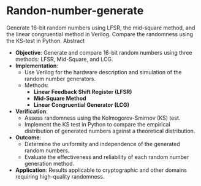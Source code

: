 # Randon-number-generate
Generate 16-bit random numbers using LFSR, the mid-square method, and the linear congruential method in Verilog. Compare the randomness using the KS-test in Python.
Abstract

- **Objective**: Generate and compare 16-bit random numbers using three methods: LFSR, Mid-Square, and LCG.
- **Implementation**: 
  - Use Verilog for the hardware description and simulation of the random number generators.
  - Methods:
    - **Linear Feedback Shift Register (LFSR)**
    - **Mid-Square Method**
    - **Linear Congruential Generator (LCG)**
- **Verification**: 
  - Assess randomness using the Kolmogorov-Smirnov (KS) test.
  - Implement the KS test in Python to compare the empirical distribution of generated numbers against a theoretical distribution.
- **Outcome**: 
  - Determine the uniformity and independence of the generated random numbers.
  - Evaluate the effectiveness and reliability of each random number generation method.
- **Application**: Results applicable to cryptographic and other domains requiring high-quality randomness.
